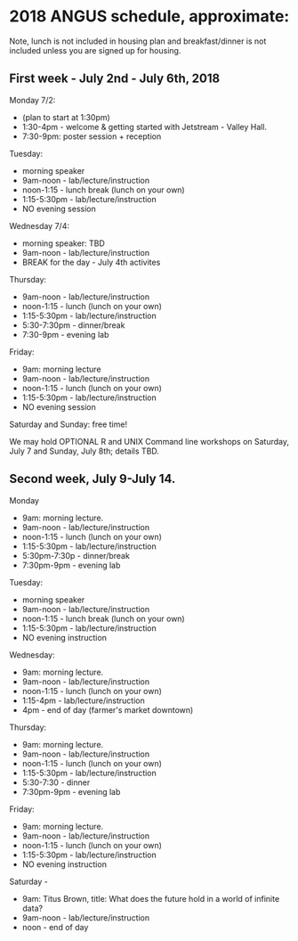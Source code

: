# 2018 ANGUS schedule, approximate:

Note, lunch is not included in housing plan and breakfast/dinner is not
included unless you are signed up for housing.

## First week - July 2nd - July 6th, 2018

Monday 7/2:
* (plan to start at 1:30pm)
* 1:30-4pm - welcome & getting started with Jetstream - Valley Hall.
* 7:30-9pm: poster session + reception

Tuesday:
* morning speaker
* 9am-noon - lab/lecture/instruction
* noon-1:15 - lunch break (lunch on your own)
* 1:15-5:30pm - lab/lecture/instruction
* NO evening session

Wednesday 7/4:
* morning speaker: TBD
* 9am-noon - lab/lecture/instruction
* BREAK for the day - July 4th activites

Thursday:
* 9am-noon - lab/lecture/instruction
* noon-1:15 - lunch (lunch on your own)
* 1:15-5:30pm - lab/lecture/instruction
* 5:30-7:30pm - dinner/break
* 7:30-9pm - evening lab

Friday:
* 9am: morning lecture
* 9am-noon - lab/lecture/instruction
* noon-1:15 - lunch (lunch on your own)
* 1:15-5:30pm - lab/lecture/instruction
* NO evening session

Saturday and Sunday: free time!

We may hold OPTIONAL R and UNIX Command line workshops on Saturday,
July 7 and Sunday, July 8th; details TBD.

## Second week, July 9-July 14.

Monday
* 9am: morning lecture.
* 9am-noon - lab/lecture/instruction
* noon-1:15 - lunch (lunch on your own)
* 1:15-5:30pm - lab/lecture/instruction
* 5:30pm-7:30p - dinner/break
* 7:30pm-9pm - evening lab

Tuesday:
* morning speaker
* 9am-noon - lab/lecture/instruction
* noon-1:15 - lunch break (lunch on your own)
* 1:15-5:30pm - lab/lecture/instruction
* NO evening instruction

Wednesday:
* 9am: morning lecture.
* 9am-noon - lab/lecture/instruction
* noon-1:15 - lunch (lunch on your own)
* 1:15-4pm - lab/lecture/instruction
* 4pm - end of day (farmer's market downtown)

Thursday:
* 9am: morning lecture.
* 9am-noon - lab/lecture/instruction
* noon-1:15 - lunch (lunch on your own)
* 1:15-5:30pm - lab/lecture/instruction
* 5:30-7:30 - dinner
* 7:30pm-9pm - evening lab

Friday:
* 9am: morning lecture.
* 9am-noon - lab/lecture/instruction
* noon-1:15 - lunch (lunch on your own)
* 1:15-5:30pm - lab/lecture/instruction
* NO evening instruction

Saturday - 

* 9am: Titus Brown, title: What does the future hold in a world of infinite data?
* 9am-noon - lab/lecture/instruction
* noon - end of day
